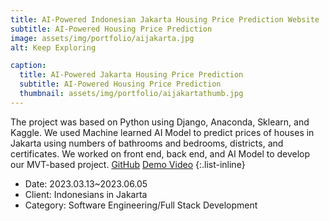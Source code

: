 ```yaml
---
title: AI-Powered Indonesian Jakarta Housing Price Prediction Website
subtitle: AI-Powered Housing Price Prediction
image: assets/img/portfolio/aijakarta.jpg
alt: Keep Exploring

caption:
  title: AI-Powered Jakarta Housing Price Prediction
  subtitle: AI-Powered Housing Price Prediction
  thumbnail: assets/img/portfolio/aijakartathumb.jpg
---
```

The project was based on Python using Django, Anaconda, Sklearn, and Kaggle. 
We used Machine learned AI Model to predict prices of houses in Jakarta using numbers of bathrooms and bedrooms, districts, and certificates.
We worked on front end, back end, and AI Model to develop our MVT-based project.
[GitHub](https://github.com/rielmvp/InHousePredictor)
[Demo Video](https://www.youtube.com/watch?v=7DFryPAf9b0)
{:.list-inline}
- Date: 2023.03.13~2023.06.05
- Client: Indonesians in Jakarta
- Category: Software Engineering/Full Stack Development

